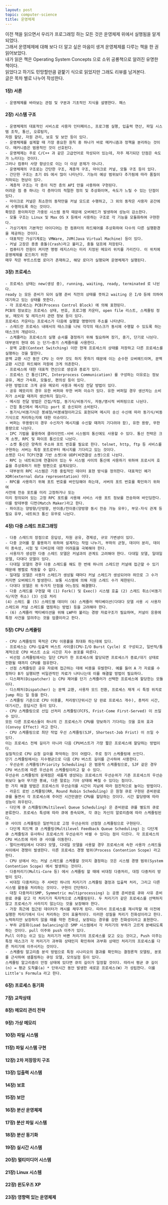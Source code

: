 ```yaml
---
layout: post
topic: computer-science
title: 운영체제
---
```


이전 책을 읽으면서 우리가 프로그래밍 하는 모든 것은 운영체제 위에서 실행됨을 알게 되었다.  
그래서 운영체제에 대해 보다 더 알고 싶은 마음이 생겨 운영체제를 다루는 책을 한 권 읽어보았다.  
내가 읽은 책은 Operating System Concepts 으로 소위 공룡책으로 알려진 유명한 책이다.  
읽었다고 하기도 민망할만큼 겉핥기 식으로 읽었지만 그래도 리뷰를 남겨본다.  
글은 목차 별로 나누어 작성한다.  


#### 1장) 서론
    - 운영체제를 바라보는 관점 및 구분과 기초적인 지식을 설명한다. 패스
    
#### 2장) 시스템 구조
    - 운영체제의 대표적인 서비스로 사용자 인터페이스, 프로그램 실행, 입출력 연산, 파일 시스템 조작, 통신, 오류탐지, 
    자원 할당, 자원 관리, 보호 및 보안 등이 있다.  
    - 운영체제를 설계할 때 가장 중요한 원칙 중 하나가 바로 메커니즘과 정책을 분리하는 것이다. 매커니즘은 범용적인 것이 선호된다.  
    - 운영체제는 주로 C/C++ 과 같은 고급언어로 작성되어 있는데, 자주 제기되던 단점은 속도가 느리다는 것이다. 
    그러나 컴퓨터 사양 향상으로 이는 더 이상 문제가 아니다.
    - 운영체제의 구조로는 간단한 구조, 계층적 구조, 마이크로 커널, 모듈 구조 등이 있다.  
    - 간단한 구조는 초기 OS 에서 많이 나타난다. 기능이 예상 범위보다 추가됨에 따라 품질이 저하되는 현상이 있다.  
    - 계층적 구조는 각 층이 직전 층의 API 만을 사용하여 구현된다. 
    어려운 점 중 하나는 각 층마다의 적절한 정의 및 추상화이며, 속도가 느릴 수 있는 단점이 있다.  
    - 마이크로 커널은 최소한의 동작만을 커널 모드로 수행하고, 그 외의 동작은 사용자 공간에서 수행하도록 하는 것이다.
    확장은 용이하지만 가중된 시스템 동작 때문에 오버헤드가 발생하여 성능이 감소한다.  
    - 모듈 구조는 Linux 및 Max OS X 등에서 사용하는 구조로 각 기능을 모듈화하여 구현한다.  
    - 가상기계의 기본적인 아이디어는 한 컴퓨터의 하드웨어를 추상화하여 다수의 다른 실행환경을 제공하는 것이다.  
    - 대표적인 가상기계로는 VMWare, JVM(Java Virtual Machine) 등이 있다.  
    - 커널 고장은 종종 충돌(Crash)라고 불리고, 충돌 덤프에 저장된다.  
    - 컴퓨터가 전원이 켜지면 명령 레지스터는 미리 지정된 메모리 위치를 가리킨다. 이 위치에 운영체제를 로드하기 위한
    매우 작은 부트스트랩 로더가 존재하고, 해당 로더가 실행되며 운영체제가 실행된다.  
    
#### 3장) 프로세스
    - 프로세스 상태는 new(생성 중), running, waiting, ready, terminated 로 나뉜다.
    ready 는 모든 준비가 되어 실행 준비 직전의 상태를 뜻하고 waiting 은 I/O 등에 의하여 대기하고 있는 상태를 뜻한다.
    - 각 프로세스는 PCB(Process Control Block) 에 의해 표현된다.
    PCB의 정보로는 프로세스 상태, 번호, 프로그램 카운터, open file 리스트, 스케쥴링 정보, 메모리 및 레지스터 관련 정보 등이 있다.
    프로세스 카운터는 프로세스가 다음에 실행할 명령어의 주소를 나타낸다.
    - 스레드란 프로세스 내에서의 태스크를 나눠 각각의 태스크가 동시에 수행할 수 있도록 하는 태스크의 개념이다.
    - 스케쥴러는 프로세스의 실행 순서를 결정하기 위해 필요하며 장기, 중기, 단기로 나뉜다. 대부분의 현대 OS 는 단기~중기 스케쥴러를 사용한다.  
    - 문맥 교환(Context Switching) 이란 현재 프로세스의 상태를 저장하고 다른 프로세스를 실행하는 것을 말한다.
    문맥 교환 시간 동안 CPU 는 아무 것도 하지 못하기 때문에 이는 순수한 오버헤드이며, 문맥 교환 시간은 하드웨어 자원에 크게 의존한다.  
    - 프로세스에 대한 대표적 연산으로 생성과 종료가 있다.
    - 프로세스 간 통신(IPC, Interprocess Communication) 를 구성하는 이유로는 정보 공유, 계산 가속화, 모듈성, 편의성 등이 있다.
    구현 방법으로 크게 공유 메모리 사용과 메시징 전달 방법이 있다.
    - 공유 메모리의 경우 유한 버퍼와 무한 버퍼 이슈가 있다. 유한 버퍼일 경우 생산자는 소비자가 소비할 때까지 생산하지 않는다.
    - 메시징 전달 방법은 간접/직접, 동기식/비동기식, 자동/명시적 버퍼링으로 나뉜다.
    - 간접 통신에서 메시지는 port 로 송신되어 소비된다. 
    - 동기식/비동기식은 봉쇄형/비봉쇄형이라고도 표현되며 메시지 송신 수신에 따라 동기식/비동기식으로 처리하는지에 대한 이슈이다.
    - 버퍼는 무용량(이 경우 수신자가 메시지를 수신할 때까지 기다려야 함), 유한 용량, 무한 용량으로 나뉜다.
    - IPC 기법을 활용하여 클라이언트-서버 시스템의 통신에도 사용할 수 있다. 통신 전략은 크게 소켓, RPC 및 파이프 통신으로 나뉜다.
    - 소켓 통신은 양측의 주소와 포트 번호를 필요로 한다. telnet, http, ftp 등 서비스를 구현하는 서버는 특정 포트로부터 메시지를 기다리고 있는 것이다.
    소켓은 다시 TCP(연결 기반 소켓)와 UDP(비연결성 소켓)으로 나뉜다.
    - RPC 는 네트워크에 연결되어 있는 두 시스템 사이의 통신에 사용하기 위하여 프로시저 호출을 추상화하기 위한 방편으로 설계되었다.
    - 대부분의 RPC 시스템은 기종 중립적인 데이터 표현 방식을 정의한다. 대표적인 예가 XDR(external data representation) 이다.
    - RPC를 사용하기 위해 포트 번호를 바인딩해야 하는데, 서버의 포트 번호를 확인하기 위하여 
    사전에 전송 포트를 미리 고정하거나 또는  
    미리 정의되어 있는 고정 RPC 포트를 사용해 서비스 사용 포트 정보를 전송하여 바인딩한다. 이를 랑데부용 디먼(Match Maker)라고 한다.
    - 파이프는 양방향/단방향, 반이중/전이중(양방향 동시 전송 가능 유무), 부모-자식 관계 등 필요 유무, 네트워크 통신 유무로 나뉜다.
    
#### 4장) 다중 스레드 프로그래밍
    - 다중 스레드의 장점으로 응답성, 자원 공유, 경제성, 규모 가변셩이 있다.
    - 다중 코어를 잘 활용하기 위하여 설계자는 작업 나누기, 부하의 균형, 데이터 분리, 데이터 종속성, 시험 및 디버깅에 대한 어려움을 극복해야 한다.
    - 사용자가 생성한 다중 스레드 모델은 커널과의 관계도 고려해야 한다. 다대일 모델, 일대일 모델, 다대다 모델이 있다.
    - 다대일 모델의 경우 다중 스레드를 해도 한 번에 하나의 스레드만 커널에 접근할 수 있기 때문에 병렬로 작동할 수 없다.
    - 일대일 모델은 사용자 스레드가 생성될 때마다 커널 스레드가 생성되어야 하므로 그 수가 커지면 오버헤드가 발생한다. 보통 시스템에 의해 지원 스레드 수가 제한된다.
    - 다대다 모델은 위 두가지 단점을 어느정도 해결했다.
    - 다중 스레드를 구현할 때 (1) Fork() 및 Exec() 시스템 호출 (2) 스레드 취소(비동기식/지연 취소) (3) 신호 처리  
    (4) 스레드 풀 (5) 스레드별 데이터 (6) 스케쥴러 액티베이션(다대다 모델 사용 시 사용자 스레드와 커널 스레드를 맵핑하는 방법) 등을 고려해야 한다.  
    - (6) 스케쥴러 액티베이션을 위해 LWP라 불리는 경량 자료구조가 필요하며, 커널이 응용에 특정 사건을 알려주는 것을 업콜이라고 한다.  
    
#### 5장) CPU 스케쥴링
    - CPU 스케쥴링의 목적은 CPU 이용률을 최대화 하는데에 있다.
    - 프로세스는 CPU-입츌력 버스트 사이클(CPU-I/O Burst Cycle) 로 구성되고, 일반적/통계적으로 CPU 버스트 소요 시간은 지수 분포를 따른다.  
    - 비선점 스케쥴링에서는 일단 CPU가 한 프로세스에 할당되면 프로세스가 종료/대기 상태로 전환될 때까지 CPU를 점유한다.
    - 선점 스케쥴링은 공유 자료에 접근하는 데에 비용을 유발한다. 예를 들어 A 가 자료를 수정하다 B가 실행되면 비일관적인 자료가 나타나는데 이를 해결할 방법이 필요하다.
    - 디스패처(Dispatcher) 는 CPU 제어를 단기 스케쥴러가 선택한 프로세스에 할당한는 모듈이다.
    - 디스패처(Dispatcher) 는 문맥 교환, 사용자 모드 전환, 프로세스 재개 시 특정 위치로 jump 하는 일 등을 한다.  
    - 스케쥴링 기준으로 CPU 이용률, 처리량(단위시간 당 완료 프로세스 개수), 총처리 시간, 대기시간, 응답시간 등이 있다.
    - CPU 스케쥴링으로 선입 선처리 스케쥴링(FCFS, Frist-Come First-Served) 이 쓰일 수 있다.
    모든 다른 프로세스들이 하나의 긴 프로세스가 CPU를 양보하기 기다리는 것을 호위 효과(Convoy Effect) 라고 한다.  
    - CPU 스케쥴링으로 최단 작업 우선 스케쥴링(SJF, Shortest-Job Frist) 이 쓰일 수 있다.  
    이는 프로세스 전체 길이가 아니라 다음 CPU버스트가 가장 짧은 프로세스에 할당하는 방법이다.  
    실질적으로 CPU 요청 길이를 파악하는 것이 어렵다. 주로 장기 스케쥴링에 쓰인다.  
    단기 스케쥴링에서는 지수평균으로 다음 CPU 버스트 길이를 근사하여 사용한다.  
    - 우선순위 스케쥴링(Priority Scheduling) 은 범용적 스케쥴링으로, SJF 같은 경우 CPU 버스트에 따른 우선순위 스케쥴링이라고 할 수 있다.  
    우선순위 스케쥴링의 문제점은 새롭게 생성되는 프로세스의 우선순위가 기존 프로세스의 우선순위보다 높아 무기한 봉쇄, 다른 말로는 기아 상태에 빠질 수 있다는 점이다.    
    한 가지 해결 방법은 프로세스의 우선순의를 시간이 지남에 따라 점진적으로 높이는 방법이다.  
    - 라운드 로빈 스케쥴링(RR, Round Robin Scheduling) 은 원형 큐로 구현된 준비완료 큐를 돌면서 각 프로세스에 주어진 시간만큼만 CPU를 할당하는 것이다. 시간 할당량에 따라 성능이 좌우된다.  
    - 다단계 큐 스케쥴링(Multilevel Queue Scheduling) 은 준비완료 큐를 별도의 큐로 분류한다. 프로세스 특성에 따라 큐에 종속되며, 각 큐는 자신의 알로리즘에 따라 스케쥴링된다.   
    큐 사이의 스케쥴링은 일반적으로 고정 우선순위의 선점형 스케쥴링으로 구현된다.  
    - 다단계 피드백 큐 스케쥴링(Multilevel Feedback Queue Scheduling) 는 다단계 큐 스케쥴링과 유사하나 프로세스의 우선순위가 바뀔 수 있다는 점이 다르다. 각 프로세스의 CPU 버스트에 따라 큐 사이를 이동한다.
    - 멀티쓰레딩에서 다대다 모델, 다대일 모델을 사용할 경우 프로세스에 속한 사용자 스레드들 사이에서 경쟁이 발생한다. 이른 프로세스 경쟁 범위(Process Contention Scope) 라고 한다.  
    - CPU 상에서 어느 커널 스레드를 스케쥴할 것이지 결정하는 것은 시스템 경쟁 범위(System Contention Scope) 에서 발생하는 것이다.  
    - 다중처리기(Multi-Core 등) 에서 스케쥴링 할 때에 비대칭 다중처리, 대칭 다중처리 방법이 있다.
    - 비대칭 다중처리는 주 서버인 하나의 처리기가 스케쥴링 결정과 입출력 처리, 그리고 다른 시스템 활동을 처리하는 것이다. 구현이 간단하다.  
    - 대칭 다중처리(SMP, Symmetric multiprocessing) 는 공용 준비완료 큐와 사유 준비완료 큐를 갖고 각 처리기가 독자적으로 스케쥴링된다. 두 처리기가 같은 프로세스를 선택하지 않고 프로세스가 사라지지 않는다는 것을 보장해야 한다.  
    - 가장 최근에 접근된 데이터가 캐시를 채우게 된다. 따라서 프로세스를 재시작할 때 이전에 실행한 처리기에서 다시 처리하는 것이 효율적이다. 이러한 성질을 처리기 친화성이라고 한다.  
    노력하지만 보장하지 않을 때를 약한 친화성, 보장되는 경우를 강한 친화성이라고 표현한다.  
    - 부하 균등화(Load balancing)은 SMP 시스템에서 각 처리기의 부하가 고르게 분배되도록 하는 것이다. pull 이주와 push 이주가 있다.  
    Pull 이주는 쉬고 있는 처리기가 바쁜 처리기의 프로세스를 갖고 오는 것이고, Push 이주는 특정 태스크가 각 처리기가 과부화 상태인지 확인하여 과부화 상태인 처리기의 프로세스를 다른 처리기에 이주시키는 것이다.  
    - 스케쥴링 알고리즘 분석 방법으로 특정 시나리오의 결과를 확인하는 결정론적 모델링, 분포를 근사하여 샘플링하는 큐잉 모델, 모의실험 등이 있다.  
    스케쥴링 알고리즘이 안정 상태에 있다면 큐의 길이가 일정할 것이다. 따라서 평균 큐 길이(n) = 평균 도착률(a) * 단위시간 동안 발생한 새로운 프로세스(W) 가 성립한다. 이를 Little's Formula 라고 한다.  
    
#### 6장) 프로세스 동기화
#### 7장) 교착상태
#### 8장) 메모리 관리 전략
#### 9장) 가상 메모리
#### 10장) 파일 시스템
#### 11장) 파일 시스템 구현
#### 12장) 2차 저장장치 구조
#### 13장) 입출력 시스템
#### 14장) 보호
#### 15장) 보안
#### 16장) 분산 운영체제
#### 17장) 분산 파일 시스템
#### 18장) 분산 동기화
#### 19장) 실시간 시스템
#### 20장) 멀티미디어 시스템
#### 21장) Linux 시스템
#### 22장) 윈도우즈 XP
#### 23장) 영향력 있는 운영체제
